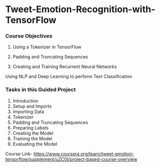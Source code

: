 # Tweet-Emotion-Recognition-with-TensorFlow

### Course Objectives
1. Using a Tokenizer in TensorFlow

3. Padding and Truncating Sequences

5. Creating and Training Recurrent Neural Networks

Using NLP and Deep Learning to perform Text Classification

### Tasks in this Guided Project
1. Introduction 
2. Setup and Imports 
3. Importing Data 
4. Tokenizer 
5. Padding and Truncating Sequences 
6. Preparing Labels 
7. Creating the Model 
8. Training the Model
9. Evaluating the Model  

Course Link- https://www.coursera.org/learn/tweet-emotion-tensorflow/supplement/uZC0I/project-based-course-overview
